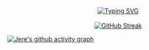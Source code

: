 <div align=center>
<a href="https://git.io/typing-svg"><img src="https://readme-typing-svg.demolab.com?font=Fira+Code&duration=3500&pause=500&center=true&vCenter=true&multiline=true&width=750&height=100&lines=Jere+Perisic;Grad+Student+at+Northeastern+University" alt="Typing SVG" /></a>
</div>
<br>
<div align=center>
<a href="https://git.io/streak-stats"><img src="https://streak-stats.demolab.com?user=PerisicJere&theme=transparent&dates=36BCF7&ring=36BCF7&fire=EB3400&currStreakNum=36BCF7&sideNums=36BCF7&sideLabels=36BCF7&currStreakLabel=36BCF7" alt="GitHub Streak" /></a>
</div>

[![Jere's github activity graph](https://github-readme-activity-graph.vercel.app/graph?username=PerisicJere&bg_color=22272e&color=36bcf7&line=36bcf7&point=36bcf7&area=true&hide_border=true)](https://github.com/ashutosh00710/github-readme-activity-graph)

